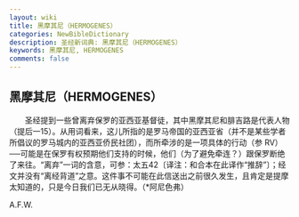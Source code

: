 ```yaml
---
layout: wiki
title: 黑摩其尼（HERMOGENES）
categories: NewBibleDictionary
description: 圣经新词典: 黑摩其尼（HERMOGENES）
keywords: 黑摩其尼, HERMOGENES
comments: false
---
```


## 黑摩其尼（HERMOGENES）

　　圣经提到一些曾离弃保罗的亚西亚基督徒，其中黑摩其尼和腓吉路是代表人物（提后一15）。从用词看来，这儿所指的是罗马帝国的亚西亚省（并不是某些学者所倡议的罗马城内的亚西亚侨民社团），而所牵涉的是一项具体的行动（参 RV）──可能是在保罗有权预期他们支持的时候，他们（为了避免牵连？）跟保罗断绝了来往。“离弃”一词的含意，可参：太五42〔译注：和合本在此译作“推辞”〕；经文并没有“离经背道”之意。这件事不可能在此信送出之前很久发生，且肯定是提摩太知道的，只是今日我们已无从晓得。（*阿尼色弗）

A.F.W.








